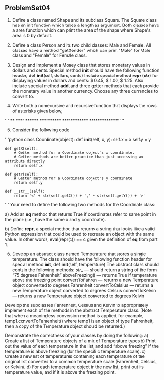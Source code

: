 ## ProblemSet04

1. Define a class named Shape and its subclass Square. The Square class has an init function which takes a length as argument. 
Both classes have a area function which can print the area of the shape where Shape's area is 0 by default.

2. Define a class Person and its two child classes: Male and Female. 
All classes have a method "getGender" which can print "Male" for Male class and "Female" for Female class.

3. Design and implement a Money class that stores monetary values in dollars and cents. Special method
__init__ should have the following function header,
def __init__(self, dollars, cents)
Include special method __repr__ (__str__) for displaying values in dollars and cents: $ 0.45,
$ 1.00, $ 1.25. Also include special method __add__, and three getter methods that each provide the
monetary value in another currency. Choose any three currencies to convert to.

4. Write both a nonrecursive and recursive function that displays the rows of asterisks given below,

'''
            **
	   ****
          ******
        **********
       ************
      **************
'''

5. Consider the following code

'''python
class Coordinate(object):
    def __init__(self, x, y):
        self.x = x
        self.y = y

    def getX(self):
        # Getter method for a Coordinate object's x coordinate.
        # Getter methods are better practice than just accessing an attribute directly
        return self.x

    def getY(self):
        # Getter method for a Coordinate object's y coordinate
        return self.y

    def __str__(self):
        return '<' + str(self.getX()) + ',' + str(self.getY()) + '>'
'''
Your need to define the following two methods for the Coordinate class:

a) Add an __eq__ method that returns True if coordinates refer to same point in the plane (i.e., have the same x and y coordinate).

b) Define __repr__, a special method that returns a string that looks like a valid Python expression that could be used to recreate an object with the same value. In other words, eval(repr(c)) == c given the definition of __eq__ from part 1.
	
6. Develop an abstract class named Temperature that stores a single temperature. The class should have
the following function header for special method __init__,
	def __init__(self, temperature)
	The abstract class should contain the following methods:
	_str__ — should return a string of the form “75 degrees Fahrenheit”
	aboveFreezing() — returns True if temperature above the freezing point
	convertToFahren — returns a new Temperature object converted to degrees Fahrenheit
	convertToCelsius — returns a new Temperature object converted to degrees Celsius
	convertToKelvin — returns a new Temperature object converted to degrees Kelvin	
	
Develop the subclasses Fahrenheit, Celsius and Kelvin to appropriately implement each of the methods in the abstract Temperature class. (Note that when a meaningless conversion method is applied, for example, temp1.convertToFahrenheit() where temp1 is an object of type
Fahrenheit, then a copy of the Temperature object should be returned.)

Demonstrate the correctness of your classes by doing the following:
	a) Create a list of Temperature objects of a mix of Temperature types
	b) Print out the value of each temperature in the list, and add “above freezing” if the temperature is above
freezing (for the specifi c temperature scale).
	c) Create a new list of temperatures containing each temperature of the original list converted to a common
temperature scale (Fahrenheit, Celsius, or Kelvin).
	d) For each temperature object in the new list, print out its temperature value, and if it is above the freezing
point.
